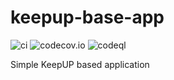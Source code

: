 # keepup-base-app

![ci](https://github.com/FedorSergeev/keepup-base-app/actions/workflows/gradle.yml/badge.svg?branch=develop)
![codecov.io](https://codecov.io/gh/FedorSergeev/keepup-base-app/coverage.svg?branch=develop)
![codeql](https://github.com/FedorSergeev/keepup/keepup-base-app/workflows/codeql-analysis.yml/badge.svg)


Simple KeepUP based application


